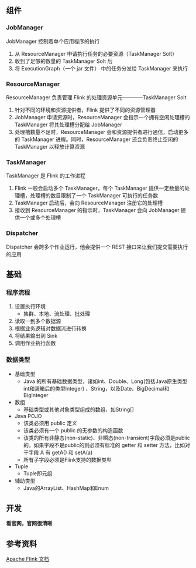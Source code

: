 ## 组件

### JobManager

JobManager 控制着单个应用程序的执行

1. 从 ResourceManager 申请执行任务的必要资源（TaskManager Solt）
2. 收到了足够的数量的 TaskManager Solt 后
3. 将 ExecutionGraph（一个 jar 文件） 中的任务分发给 TaskManager 来执行

### ResourceManager

ResourceManager 负责管理 Flink 的处理资源单元————TaskManager Solt

1. 针对不同的环境和资源提供者，Flink 提供了不同的资源管理器
2. JobManager 申请资源时，ResourceManager 会指示一个拥有空闲处理槽的 TaskManager 将其处理槽分配给 JobManager
3. 处理槽数量不足时，ResourceManager 会和资源提供者进行通信，启动更多的 TaskManager 进程。同时，ResourceManager 还会负责终止空闲的
   TaskManager 以释放计算资源

### TaskManager

TaskManager 是 Flink 的工作进程

1. Flink 一般会启动多个 TaskManager，每个 TaskManager 提供一定数量的处理槽，处理槽的数目限制了一个 TaskManager 可执行的任务数
2. TaskManager 启动后，会向 ResourceManager 注册它的处理槽
3. 接收到 ResourceManager 的指示时，TaskManager 会向 JobManager 提供一个或多个处理槽

### Dispatcher

Dispatcher 会跨多个作业运行，他会提供一个 REST 接口来让我们提交需要执行的应用

## 基础

### 程序流程

1. 设置执行环境
    - 集群、本地、流处理、批处理
2. 读取一到多个数据源
3. 根据业务逻辑对数据流进行转换
4. 将结果输出到 Sink
5. 调用作业执行函数

### 数据类型

- 基础类型
    - Java 的所有基础数据类型，诸如int、Double、Long(包括Java原生类型int和装箱后的类型Integer)
      、String，以及Date、BigDecimal和BigInteger
- 数组
    - 基础类型或其他对象类型组成的数组，如String[]
- Java POJO
    - 该类必须用 public 定义
    - 该类必须有一个 public 的无参数的构造函数
    - 该类的所有非静态(non-static)、非瞬态(non-transient)字段必须是public的，如果字段不是public的则必须有标准的 getter 和
      setter 方法，比如对于字段 A 有 getA() 和
      setA(a)
    - 所有子字段必须是Flink支持的数据类型
- Tuple
    - Tuple即元组
- 辅助类型
    - Java的ArrayList、HashMap和Enum

## 开发

**看官网，官网很清晰**

## 参考资料

[Apache Flink 文档](https://nightlies.apache.org/flink/flink-docs-release-1.15/zh/)